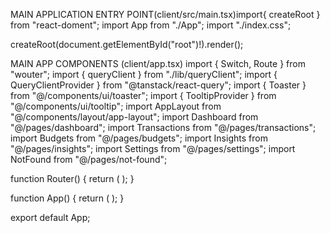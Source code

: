 MAIN APPLICATION ENTRY POINT(client/src/main.tsx)import{ createRoot } from "react-doment";
import App from "./App";
import "./index.css";

createRoot(document.getElementById("root")!).render(<App />);

MAIN APP COMPONENTS (client/app.tsx)
import { Switch, Route } from "wouter";
import { queryClient } from "./lib/queryClient";
import { QueryClientProvider } from "@tanstack/react-query";
import { Toaster } from "@/components/ui/toaster";
import { TooltipProvider } from "@/components/ui/tooltip";
import AppLayout from "@/components/layout/app-layout";
import Dashboard from "@/pages/dashboard";
import Transactions from "@/pages/transactions";
import Budgets from "@/pages/budgets";
import Insights from "@/pages/insights";
import Settings from "@/pages/settings";
import NotFound from "@/pages/not-found";

function Router() {
  return (
    <AppLayout>
      <Switch>
        <Route path="/" component={Dashboard} />
        <Route path="/dashboard" component={Dashboard} />
        <Route path="/transactions" component={Transactions} />
        <Route path="/budgets" component={Budgets} />
        <Route path="/insights" component={Insights} />
        <Route path="/settings" component={Settings} />
        <Route component={NotFound} />
      </Switch>
    </AppLayout>
  );
}

function App() {
  return (
    <QueryClientProvider client={queryClient}>
      <TooltipProvider>
        <Toaster />
        <Router />
      </TooltipProvider>
    </QueryClientProvider>
  );
}

export default App;
